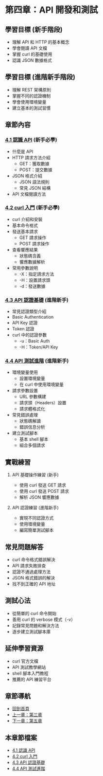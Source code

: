 # 第四章：API 開發和測試

## 學習目標 (新手階段)
- 理解 API 和 HTTP 的基本概念
- 學會閱讀 API 文檔
- 掌握 curl 的基礎使用
- 認識 JSON 數據格式

## 學習目標 (進階新手階段)
- 理解 REST 架構原則
- 掌握不同的認證機制
- 學會使用環境變量
- 建立基本的測試習慣

## 章節內容

### [4.1 認識 API](4-1.md) (新手必學)
- 什麼是 API
- HTTP 請求方法介紹
  - GET：獲取數據
  - POST：提交數據
- JSON 格式介紹
  - JSON 語法規則
  - 常見 JSON 結構
- API 文檔閱讀方法

### [4.2 curl 入門](4-2.md) (新手必學)
- curl 介紹和安裝
- 基本命令格式
- 發送基本請求
  - GET 請求操作
  - POST 請求操作
- 查看響應結果
  - 狀態碼含義
  - 響應數據解析
- 常用參數說明
  - -X：指定請求方法
  - -H：設置請求頭
  - -d：發送數據

### [4.3 API 認證基礎](4-3.md) (進階新手)
- 常見認證類型介紹
- Basic Authentication
- API Key 認證
- Token 認證
- curl 中的認證參數
  - -u：Basic Auth
  - -H：Token/API Key

### [4.4 API 測試進階](4-4.md) (進階新手)
- 環境變量使用
  - 設置環境變量
  - 在 curl 中使用環境變量
- 請求參數設置
  - URL 參數構建
  - 請求頭（Headers）設置
  - 請求體格式化
- 常見錯誤處理
  - 狀態碼解讀
  - 錯誤信息分析
- 建立測試腳本
  - 基本 shell 腳本
  - 組合多個請求

## 實戰練習
1. API 基礎操作練習 (新手)
   - 使用 curl 發送 GET 請求
   - 使用 curl 發送 POST 請求
   - 解析 JSON 響應數據

2. API 認證練習 (進階新手)
   - 實現不同認證方式
   - 使用環境變量
   - 編寫簡單測試腳本

## 常見問題解答
- curl 命令格式錯誤解決
- API 請求失敗排查
- 認證不通過處理方法
- JSON 格式錯誤的解決
- 找不到正確的 API 地址

## 測試心法
- 從簡單的 curl 命令開始
- 善用 curl 的 verbose 模式（-v）
- 記錄常見問題和解決方法
- 逐步建立測試腳本庫

## 延伸學習資源
- curl 官方文檔
- API 測試教學網站
- shell 腳本入門教程
- 推薦的 API 練習平台

## 章節導航
- [回到首頁](../README.md)
- [上一章：第三章](../03/outline.md)
- [下一章：第五章](../05/outline.md)

## 本章節檔案
- [4.1 認識 API](4-1.md)
- [4.2 curl 入門](4-2.md)
- [4.3 API 認證基礎](4-3.md)
- [4.4 API 測試進階](4-4.md)